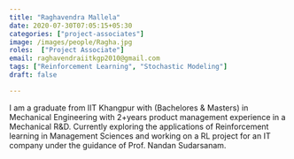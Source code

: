 ```yaml
---
title: "Raghavendra Mallela"
date: 2020-07-30T07:05:15+05:30
categories: ["project-associates"]
image: /images/people/Ragha.jpg
roles:  ["Project Associate"] 
email: raghavendraiitkgp2010@gmail.com
tags: ["Reinforcement Learning", "Stochastic Modeling"]
draft: false

---
```


I am a graduate from IIT Khangpur with (Bachelores & Masters) in Mechanical Engineering with 2+years product management experience in a Mechanical R&D. Currently exploring the applications of Reinforcement learning in Management Sciences and working on a RL project for an IT company under the guidance of Prof. Nandan Sudarsanam.

